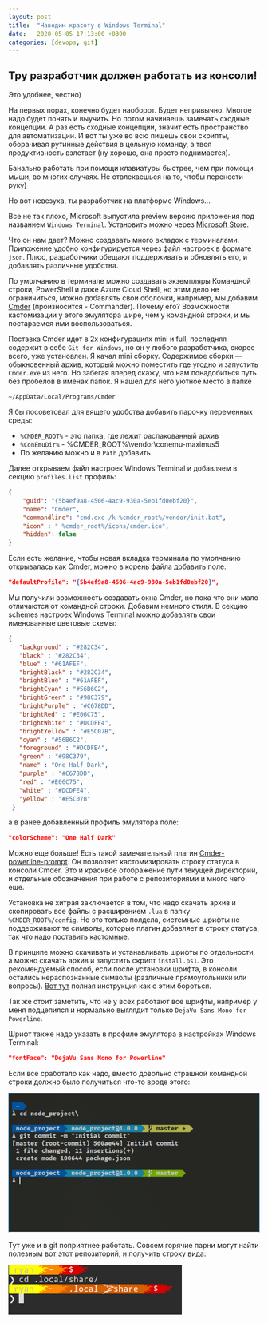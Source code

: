 ```yaml
---
layout: post
title:  "Наводим красоту в Windows Terminal"
date:   2020-05-05 17:13:00 +0300
categories: [devops, git]
---
```


## Тру разработчик должен работать из консоли!

Это удобнее, честно) 

На первых порах, конечно будет наоборот. Будет непривычно. Многое надо будет понять и выучить. 
Но потом начинаешь замечать сходные концепции. А раз есть сходные концепции, 
значит есть пространство для автоматизации. И вот ты уже во всю пишешь свои скрипты, 
оборачивая рутинные действия в цельную команду, а твоя продуктивность взлетает 
(ну хорошо, она просто поднимается).

Банально работать при помощи клавиатуры быстрее, чем при помощи мыши, во многих случаях. 
Не отвлекаешься на то, чтобы перенести руку)

Но вот невезуха, ты разработчик на платформе Windows...

Все не так плохо, Microsoft выпустила preview версию приложения под названием `Windows Terminal`. 
Установить можно через [Microsoft Store][1].

Что он нам дает? Можно создавать много вкладок с терминалами. Приложение удобно конфигурируется 
через файл настроек в формате `json`. Плюс, разработчики обещают поддерживать и обновлять его, 
и добавлять различные удобства.

По умолчанию в терминале можно создавать экземпляры Командной строки, PowerShell 
и даже Azure Cloud Shell, но этим дело не ограничиться, можно добавлять свои оболочки, 
например, мы добавим [Cmder][2] (произносится - Commander). Почему его? 
Возможности кастомизации у этого эмулятора шире, чем у командной строки, и мы постараемся ими воспользоваться.

Поставка Cmder идет в 2х конфигурациях mini и full, последняя содержит в себе `Git for Windows`, 
но он у любого разработчика, скорее всего, уже установлен. Я качал mini сборку. 
Содержимое сборки — обыкновенный архив, который можно поместить где угодно 
и запустить `Cmder.exe` из него. Но забегая вперед скажу, что нам понадобиться путь без пробелов 
в именах папок. Я нашел для него уютное место в папке

```shell
~/AppData/Local/Programs/Cmder
```

Я бы посоветовал для вящего удобства добавить парочку переменных среды:

- `%CMDER_ROOT%` - это папка, где лежит распакованный архив
- `%ConEmuDir%` - %CMDER_ROOT%\vendor\conemu-maximus5
- По желанию можно и в `Path` добавить

Далее открываем файл настроек Windows Terminal и добавляем в секцию `profiles.list` профиль:

```json
{
    "guid": "{5b4ef9a8-4506-4ac9-930a-5eb1fd0ebf20}",
    "name": "Cmder",
    "commandline": "cmd.exe /k %cmder_root%/vendor/init.bat",
    "icon" : " %cmder_root%/icons/cmder.ico",
    "hidden": false
}
```

Если есть желание, чтобы новая вкладка терминала по умолчанию открывалась как Cmder, 
можно в корень файла добавить поле:

```json
"defaultProfile": "{5b4ef9a8-4506-4ac9-930a-5eb1fd0ebf20}",
```
Мы получили возможность создавать окна Cmder, но пока что они мало отличаются от командной строки. 
Добавим немного стиля. В секцию schemes настроек Windows Terminal можно добавлять свои именованные цветовые схемы:

```json
{
   "background" : "#282C34",
   "black" : "#282C34",
   "blue" : "#61AFEF",
   "brightBlack" : "#282C34",
   "brightBlue" : "#61AFEF",
   "brightCyan" : "#56B6C2",
   "brightGreen" : "#98C379",
   "brightPurple" : "#C678DD",
   "brightRed" : "#E06C75",
   "brightWhite" : "#DCDFE4",
   "brightYellow" : "#E5C07B",
   "cyan" : "#56B6C2",
   "foreground" : "#DCDFE4",
   "green" : "#98C379",
   "name" : "One Half Dark",
   "purple" : "#C678DD",
   "red" : "#E06C75",
   "white" : "#DCDFE4",
   "yellow" : "#E5C07B"
 }
```

а в ранее добавленный профиль эмулятора поле:

```json
"colorScheme": "One Half Dark"
```

Можно еще больше! Есть такой замечательный плагин [Cmder-powerline-prompt][3]. 
Он позволяет кастомизировать строку статуса в консоли Cmder. Это и красивое отображение пути 
текущей директории, и отдельные обозначения при работе с репозиториями и много чего еще.

Установка не хитрая заключается в том, что надо скачать архив и скопировать все файлы 
с расширением `.lua` в папку `%CMDER_ROOT%/config`. Но это только полдела, системные шрифты 
не поддерживают те символы, которые плагин добавляет в строку статуса, так что надо поставить [кастомные][4]. 

В принципе можно скачивать и устанавливать шрифты по отдельности, а можно скачать архив 
и запустить скрипт `install.ps1`. Это рекомендуемый способ, если после установки шрифта, 
в консоли остались нераспознанные символы (различные прямоугольники или вопросы). 
[Вот тут][5] полная инструкция как с этим бороться.

Так же стоит заметить, что не у всех работают все шрифты, например у меня подцепился 
и нормально выглядит только `DejaVu Sans Mono for Powerline`.

Шрифт также надо указать в профиле эмулятора в настройках Windows Terminal:

```json
"fontFace": "DejaVu Sans Mono for Powerline"
```

Если все сработало как надо, вместо довольно страшной командной строки должно было получиться что-то вроде этого:

![example](/assets/powerline-example.png)

Тут уже и в git поприятнее работать. Совсем горячие парни могут найти полезным 
[вот этот][6] репозиторий, и получить строку вида:

![extra-example](/assets/powerline-extra.png)

[1]: https://www.microsoft.com/ru-ru/p/windows-terminal-preview/9n0dx20hk701?activetab=pivot:overviewtab
[2]: https://cmder.net/
[3]: https://github.com/AmrEldib/cmder-powerline-prompt
[4]: https://github.com/powerline/fonts
[5]: https://medium.com/@slmeng/how-to-install-powerline-fonts-in-windows-b2eedecace58
[6]: https://github.com/ryanoasis/powerline-extra-symbols